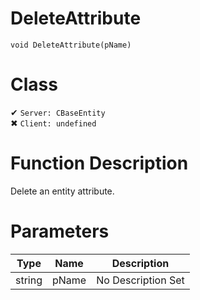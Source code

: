 # DeleteAttribute
```
void DeleteAttribute(pName)
```
# Class
✔ `Server: CBaseEntity`  
✖ `Client: undefined`  

# Function Description
Delete an entity attribute.
# Parameters
Type|Name|Description
--|--|--
string|pName|No Description Set
